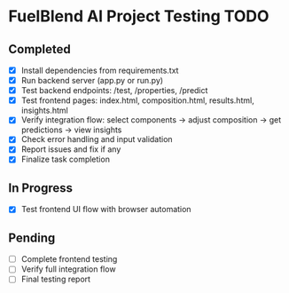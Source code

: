 # FuelBlend AI Project Testing TODO

## Completed
- [x] Install dependencies from requirements.txt
- [x] Run backend server (app.py or run.py)
- [x] Test backend endpoints: /test, /properties, /predict
- [x] Test frontend pages: index.html, composition.html, results.html, insights.html
- [x] Verify integration flow: select components -> adjust composition -> get predictions -> view insights
- [x] Check error handling and input validation
- [x] Report issues and fix if any
- [x] Finalize task completion

## In Progress
- [x] Test frontend UI flow with browser automation

## Pending
- [ ] Complete frontend testing
- [ ] Verify full integration flow
- [ ] Final testing report
